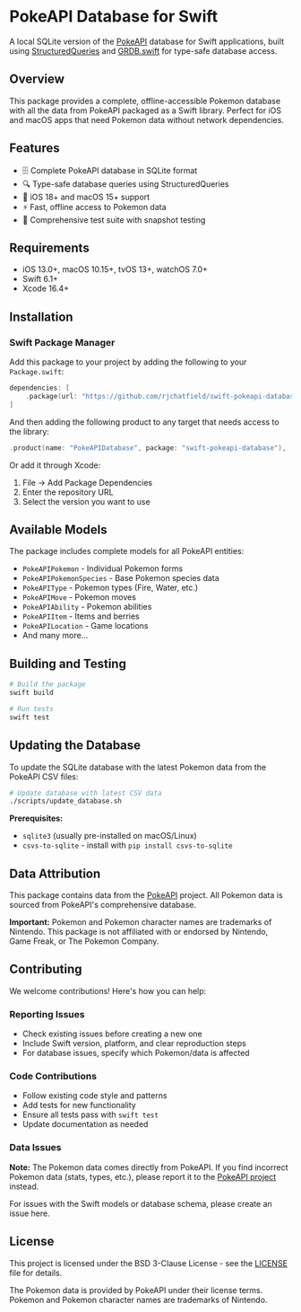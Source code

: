 # PokeAPI Database for Swift

A local SQLite version of the [PokeAPI](https://pokeapi.co) database for Swift applications, built using [StructuredQueries](https://github.com/pointfreeco/swift-structured-queries) and [GRDB.swift](https://github.com/groue/GRDB.swift) for type-safe database access.

## Overview

This package provides a complete, offline-accessible Pokemon database with all the data from PokeAPI packaged as a Swift library. Perfect for iOS and macOS apps that need Pokemon data without network dependencies.

## Features

- 🗄️ Complete PokeAPI database in SQLite format
- 🔍 Type-safe database queries using StructuredQueries
- 📱 iOS 18+ and macOS 15+ support
- ⚡ Fast, offline access to Pokemon data
- 🧪 Comprehensive test suite with snapshot testing

## Requirements

- iOS 13.0+, macOS 10.15+, tvOS 13+, watchOS 7.0+
- Swift 6.1+
- Xcode 16.4+

## Installation

### Swift Package Manager

Add this package to your project by adding the following to your `Package.swift`:

```swift
dependencies: [
    .package(url: "https://github.com/rjchatfield/swift-pokeapi-database", from: "0.1.0")
]
```

And then adding the following product to any target that needs access to the library:

```swift
.product(name: "PokeAPIDatabase", package: "swift-pokeapi-database"),
```

Or add it through Xcode:
1. File → Add Package Dependencies
2. Enter the repository URL
3. Select the version you want to use

## Available Models

The package includes complete models for all PokeAPI entities:

- `PokeAPIPokemon` - Individual Pokemon forms
- `PokeAPIPokemonSpecies` - Base Pokemon species data
- `PokeAPIType` - Pokemon types (Fire, Water, etc.)
- `PokeAPIMove` - Pokemon moves
- `PokeAPIAbility` - Pokemon abilities
- `PokeAPIItem` - Items and berries
- `PokeAPILocation` - Game locations
- And many more...

## Building and Testing

```bash
# Build the package
swift build

# Run tests
swift test
```

## Updating the Database

To update the SQLite database with the latest Pokemon data from the PokeAPI CSV files:

```bash
# Update database with latest CSV data
./scripts/update_database.sh
```

**Prerequisites:**
- `sqlite3` (usually pre-installed on macOS/Linux)
- `csvs-to-sqlite` - install with `pip install csvs-to-sqlite`

## Data Attribution

This package contains data from the [PokeAPI](https://pokeapi.co) project. All Pokemon data is sourced from PokeAPI's comprehensive database.

**Important:** Pokemon and Pokemon character names are trademarks of Nintendo. This package is not affiliated with or endorsed by Nintendo, Game Freak, or The Pokemon Company.

## Contributing

We welcome contributions! Here's how you can help:

### Reporting Issues

- Check existing issues before creating a new one
- Include Swift version, platform, and clear reproduction steps
- For database issues, specify which Pokemon/data is affected

### Code Contributions

- Follow existing code style and patterns
- Add tests for new functionality
- Ensure all tests pass with `swift test`
- Update documentation as needed

### Data Issues

**Note:** The Pokemon data comes directly from PokeAPI. If you find incorrect Pokemon data (stats, types, etc.), please report it to the [PokeAPI project](https://github.com/PokeAPI/pokeapi) instead.

For issues with the Swift models or database schema, please create an issue here.

## License

This project is licensed under the BSD 3-Clause License - see the [LICENSE](LICENSE) file for details.

The Pokemon data is provided by PokeAPI under their license terms. Pokemon and Pokemon character names are trademarks of Nintendo.
